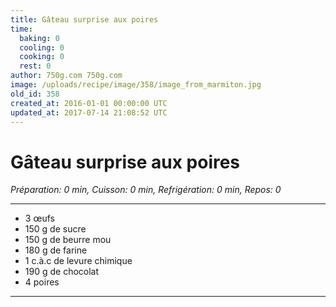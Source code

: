```yaml
---
title: Gâteau surprise aux poires
time:
  baking: 0
  cooling: 0
  cooking: 0
  rest: 0
author: 750g.com 750g.com
image: /uploads/recipe/image/358/image_from_marmiton.jpg
old_id: 358
created_at: 2016-01-01 00:00:00 UTC
updated_at: 2017-07-14 21:08:52 UTC
---
```


# Gâteau surprise aux poires

_Préparation: 0 min, Cuisson: 0 min, Refrigération: 0 min, Repos: 0_

---

- 3 œufs
- 150 g de sucre
- 150 g de beurre mou
- 180 g de farine
- 1 c.à.c de levure chimique
- 190 g de chocolat
- 4 poires

---
